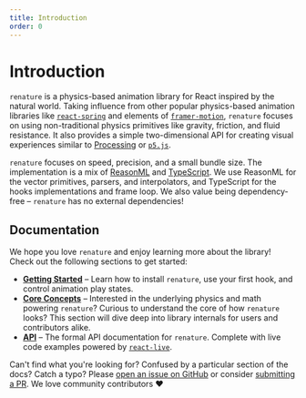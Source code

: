 ```yaml
---
title: Introduction
order: 0
---
```


# Introduction

`renature` is a physics-based animation library for React inspired by the natural world. Taking influence from other popular physics-based animation libraries like [`react-spring`](https://www.react-spring.io/) and elements of [`framer-motion`](https://www.framer.com/motion/), `renature` focuses on using non-traditional physics primitives like gravity, friction, and fluid resistance. It also provides a simple two-dimensional API for creating visual experiences similar to [Processing](https://processing.org/) or [`p5.js`](https://p5js.org/).

`renature` focuses on speed, precision, and a small bundle size. The implementation is a mix of [ReasonML](https://reasonml.org/) and [TypeScript](https://www.typescriptlang.org/). We use ReasonML for the vector primitives, parsers, and interpolators, and TypeScript for the hooks implementations and frame loop. We also value being dependency-free – `renature` has no external dependencies!

## Documentation

We hope you love `renature` and enjoy learning more about the library! Check out the following sections to get started:

- [**Getting Started**](./getting-started.md) – Learn how to install `renature`, use your first hook, and control animation play states.
- [**Core Concepts**]('./core-concepts.md) – Interested in the underlying physics and math powering `renature`? Curious to understand the core of how `renature` looks? This section will dive deep into library internals for users and contributors alike.
- [**API**]('./api.md) – The formal API documentation for `renature`. Complete with live code examples powered by [`react-live`](https://github.com/FormidableLabs/react-live).

Can't find what you're looking for? Confused by a particular section of the docs? Catch a typo? Please [open an issue on GitHub](https://github.com/FormidableLabs/renature/issues) or consider [submitting a PR](https://github.com/FormidableLabs/renature/pulls). We love community contributors ❤️
